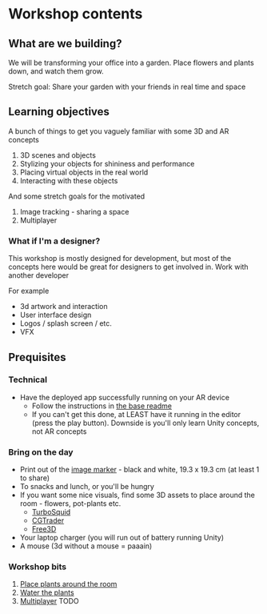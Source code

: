 # Workshop contents

## What are we building?

We will be transforming your office into a garden. Place flowers and plants down, and watch them grow.

Stretch goal: Share your garden with your friends in real time and space

## Learning objectives

A bunch of things to get you vaguely familiar with some 3D and AR concepts

1. 3D scenes and objects
2. Stylizing your objects for shininess and performance
3. Placing virtual objects in the real world
4. Interacting with these objects

And some stretch goals for the motivated

1. Image tracking - sharing a space
2. Multiplayer

### What if I'm a designer?

This workshop is mostly designed for development, but most of the concepts here would be great for designers to get involved in.  Work with another developer

For example

* 3d artwork and interaction
* User interface design
* Logos / splash screen / etc.
* VFX

## Prequisites

### Technical

* Have the deployed app successfully running on your AR device
  * Follow the instructions in [the base readme](../README.md)
  * If you can't get this done, at LEAST have it running in the editor (press the play button).  Downside is you'll only learn Unity concepts, not AR concepts

### Bring on the day

* Print out of the [image marker](../useful-assets/image-target.png) - black and white, 19.3 x 19.3 cm (at least 1 to share)
* To snacks and lunch, or you'll be hungry
* If you want some nice visuals, find some 3D assets to place around the room - flowers, pot-plants etc.
  * [TurboSquid](https://www.turbosquid.com/)
  * [CGTrader](https://www.cgtrader.com/free-3d-models)
  * [Free3D](https://free3d.com/)
* Your laptop charger (you will run out of battery running Unity)
* A mouse  (3d without a mouse = paaain)

### Workshop bits

1. [Place plants around the room](1-place-plants.md)
2. [Water the plants](2-water-plants.md)
3. [Multiplayer](README.md) TODO